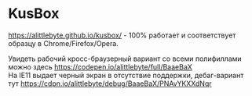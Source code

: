 # KusBox
https://alittlebyte.github.io/kusbox/ - 100% работает и соответствует образцу в Chrome/Firefox/Opera.<br/>

Увидеть рабочий кросс-браузерный вариант со всеми полифиллами можно здесь  https://codepen.io/alittlebyte/full/BaaeBaX <br />
На IE11 выдает черный экран в отсутствие поддержки, дебаг-вариант тут https://cdpn.io/alittlebyte/debug/BaaeBaX/PNAvYKXXdNqr
